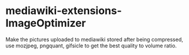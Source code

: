 # mediawiki-extensions-ImageOptimizer
Make the pictures uploaded to mediawiki stored after being compressed, use mozjpeg, pngquant, gifsicle to get the best quality to volume ratio.
